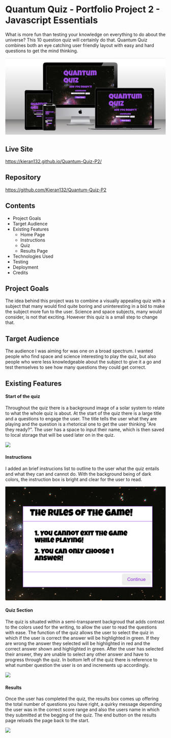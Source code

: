 # Quantum Quiz - Portfolio Project 2 - Javascript Essentials

What is more fun than testing your knowledge on everything to do about the universe? This 10 question quiz will certainly do that. Quantum Quiz combines both an eye catching user friendly layout with easy and hard questions to get the mind thinking.

<img src="assets/README images/Responsive screen.png">

## Live Site
https://kieran132.github.io/Quantum-Quiz-P2/

## Repository
https://github.com/Kieran132/Quantum-Quiz-P2

## Contents
- Project Goals
- Target Audience
- Existing Features
    - Home Page
    - Instructions
    - Quiz
    - Results Page
- Technologies Used
- Testing
- Deployment
- Credits

## Project Goals
The idea behind this project was to combine a visually appealing quiz with a subject that many would find quite boring and uninteresting in a bid to make the subject more fun to the user. Science and space subjects, many would consider, is not that exciting. However this quiz is a small step to change that.

## Target Audience
The audience I was aiming for was one on a broad spectrum. I wanted people who find space and science interesting to play the quiz, but also people who were less knowledgeable about the subject to give it a go and test themselves to see how many questions they could get correct.

## Existing Features

#### Start of the quiz
Throughout the quiz there is a background image of a solar system to relate to what the whole quiz is about. At the start of the quiz there is a large title and a questions to engage the user. The title tells the user what they are playing and the question is a rhetorical one to get the user thinking "Are they ready?". The user has a space to input their name, which is then saved to local storage that will be used later on in the quiz.

<img src="assets/README images/Quiz_Start.png">

#### Instructions
I added an brief instrucions list to outline to the user what the quiz entails and what they can and cannot do. With the background being of dark colors, the instruction box is bright and clear for the user to read.

<img src="assets/README images/Instructions.png">

#### Quiz Section
The quiz is situated within a semi-transparent backgroud that adds contrast to the colors used for the writing, to allow the user to read the questions with ease. The function of the quiz allows the user to select the quiz in which if the user is correct the answer will be highlighted in green. If they are wrong the answer they selected will be highlighted in red and the correct answer shown and highlighted in green. After the user has selected their answer, they are unable to select any other answer and have to progress through the quiz. In bottom left of the quiz there is reference to what number question the user is on and increments up accordingly.

<img src="assets/README images/Quiz.png">

#### Results
Once the user has completed the quiz, the results box comes up offering the total number of questions you have right, a quirky message depending the user was in the correct score range and also the users name in which they submitted at the begging of the quiz. The end button on the results page reloads the page back to the start.

<img src="assets/README images/Results.png">
